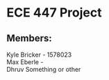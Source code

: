 # ECE 447 Project

## Members:

Kyle Bricker - 1578023  
Max Eberle -   
Dhruv Something or other  
